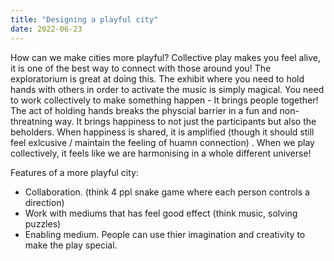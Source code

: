 ```yaml
---
title: "Designing a playful city"
date: 2022-06-23
---
```

How can we make cities more playful? Collective play makes you feel alive, it is one of the best way to connect with those around you! The exploratorium is great at doing this. The exhibit where you need to hold hands with others in order to activate the music is simply magical. You need to work collectively to make something happen -  It brings people together! The act of holding hands breaks the physcial barrier in a fun and non-threatning way. It brings happiness to not just the participants but also the beholders. When happiness is shared, it is amplified (though it should still feel exlcusive / maintain the feeling of huamn connection) . When we play collectively, it feels like we are harmonising in a whole different universe!

Features of a more playful city:
-  Collaboration. (think 4 ppl snake game where each person controls a direction)
- Work with mediums that has feel good effect (think music, solving puzzles)
- Enabling medium. People can use thier imagination and creativity to make the play special.




